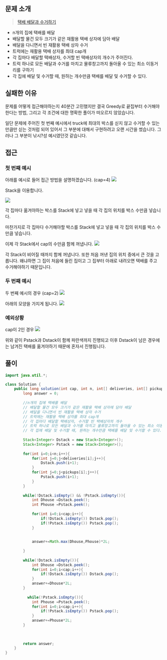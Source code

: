 ## 문제 소개
> <a href="https://school.programmers.co.kr/learn/courses/30/lessons/150369#qna"> 택배 배달과 수거하기 </a>

- n개의 집에 택배를 배달
- 배달할 물건 모두 크기가 같은 재활용 택배 상자에 담아 배달
- 배달을 다니면서 빈 재활용 택배 상자 수거
- 트럭에는 재활용 택배 상자를 최대 cap개
- 각 집마다 배달할 택배상자, 수거할 빈 택배상자의 개수가 주어진다.
- 트럭 하나로 모든 배달과 수거를 마치고 물류창고까지 돌아올 수 있는 최소 이동거리를 구하기
- 각 집에 배달 및 수거할 때, 원하는 개수만큼 택배를 배달 및 수거할 수 있다.

## 실패한 이유 
문제를 어떻게 접근해야하는지 40분간 고민했지만
결국 Greedy로 끝집부터 수거해야한다는 방법, 그리고 각 조건에 대한
명확한 풀이가 떠오르지 않았습니다.

일단 문제에 주어진 첫 번째 예시에서 truck에 최대의 박스를 싣지 않고
수거할 수 있는 만큼만 싣는 것처럼 되어 있어서 그 부분에 대해서 구현하려고 오랜 시간을 썼습니다. 그러나 그 부분이 낚시?성 예시였던것 같습니다.



## 접근
### 첫 번째 예시
아래를 예시로 들어 접근 방법을 설명하겠습니다. (cap=4)
![](https://velog.velcdn.com/images/byeolhaha/post/6a6ca7b2-c468-41c2-ab96-fcb4aa3be8ce/image.png)

Stack을 이용합니다.

![](https://velog.velcdn.com/images/byeolhaha/post/374312ab-fd75-482e-a5f5-dd33e44eb1ac/image.png)


각 집마다 옮겨야하는 박스를 Stack에 넣고 넣을 때 각 집의 위치를 박스 수만큼 넣습니다.

마찬가지로 각 집마다 수거해야할 박스를 Stack에 넣고 넣을 때 각 집의 위치를 박스 수만큼 넣습니다.


이제 각 Stack에서 cap의 수만큼 함께 꺼냅니다.
![](https://velog.velcdn.com/images/byeolhaha/post/44cebf5c-09c6-48e6-a983-b728b8e55d1e/image.png)

각 Stack이 비어질 때까지 함께 꺼냅니다.
또한 처음 꺼낸 집의 위치 중에서 큰 것을 고릅니다. 왜냐하면 그 집이 처음에 들린 집이고 그 집부터 아래로 내려오면 택배를 주고 수거해야하기 때문입니다.

### 두 번째 예시
두 번째 예시의 경우 (cap=2)
![](https://velog.velcdn.com/images/byeolhaha/post/6e4089fb-d36e-4c5a-9ab4-f5625c44c175/image.png)

아래의 모양을 가지게 됩니다.
![](https://velog.velcdn.com/images/byeolhaha/post/8f6f86b8-ba6d-450b-b9c9-0621c18d379e/image.png)


### 예외상황
cap이 2인 경우 
![](https://velog.velcdn.com/images/byeolhaha/post/dcf406d2-3dad-4835-8d9b-50ae7d2781d5/image.png)

위와 같이  Pstack과 Dstack이 함께 파란색까지 진행되고 이후 Dstack이 남은 경우에는 남겨진 택배를 옮겨야하기 때문에 혼자서 진행됩니다.




## 풀이
```java
import java.util.*;

class Solution {
    public long solution(int cap, int n, int[] deliveries, int[] pickups) {
        long answer = 0;
        
        //n개의 집에 택배를 배달
        // 배달할 물건 모두 크기가 같은 재활용 택배 상자에 담아 배달
        // 배달을 다니면서 빈 재활용 택배 상자 수거
        // 트럭에는 재활용 택배 상자를 최대 cap개
        // 각 집마다 배달할 택배상자, 수거할 빈 택배상자의 개수
        // 트럭 하나로 모든 배달과 수거를 마치고 물류창고까지 돌아올 수 있는 최소 이동거리
        // 각 집에 배달 및 수거할 때, 원하는 개수만큼 택배를 배달 및 수거할 수 있다.
        
        Stack<Integer> Dstack = new Stack<Integer>();
        Stack<Integer> Pstack = new Stack<Integer>();
        
        for(int i=0;i<n;i++){
            for(int j=0;j<deliveries[i];j++){
                Dstack.push(i+1);
            }
            for(int j=0;j<pickups[i];j++){
                Pstack.push(i+1);
            }
        }
        
        while(!Dstack.isEmpty() && !Pstack.isEmpty()){
            int Dhouse =Dstack.peek();
            int Phouse =Pstack.peek();
            
            for(int i=0;i<cap;i++){
                if(!Dstack.isEmpty()) Dstack.pop();
                if(!Pstack.isEmpty()) Pstack.pop();
            }
            
            
            answer+=Math.max(Dhouse,Phouse)*2L;
            
        }
        
        while(!Dstack.isEmpty()){
            int Dhouse =Dstack.peek();
            for(int i=0;i<cap;i++){
                if(!Dstack.isEmpty()) Dstack.pop();
            }
            answer+=Dhouse*2L;
        }
        
          while(!Pstack.isEmpty()){
            int Phouse =Pstack.peek();
            for(int i=0;i<cap;i++){
                if(!Pstack.isEmpty()) Pstack.pop();
            }
            answer+=Phouse*2L;
        }
        
        
        
        return answer;
    }
}
```
